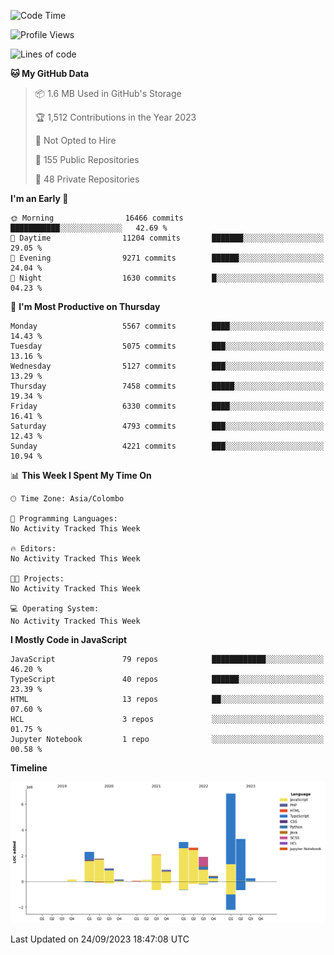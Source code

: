 
<!--START_SECTION:waka-->
![Code Time](http://img.shields.io/badge/Code%20Time-1%2C187%20hrs%206%20mins-blue)

![Profile Views](http://img.shields.io/badge/Profile%20Views-0-blue)

![Lines of code](https://img.shields.io/badge/From%20Hello%20World%20I%27ve%20Written-26.8%20million%20lines%20of%20code-blue)

**🐱 My GitHub Data** 

> 📦 1.6 MB Used in GitHub's Storage 
 > 
> 🏆 1,512 Contributions in the Year 2023
 > 
> 🚫 Not Opted to Hire
 > 
> 📜 155 Public Repositories 
 > 
> 🔑 48 Private Repositories 
 > 
**I'm an Early 🐤** 

```text
🌞 Morning                16466 commits       ███████████░░░░░░░░░░░░░░   42.69 % 
🌆 Daytime                11204 commits       ███████░░░░░░░░░░░░░░░░░░   29.05 % 
🌃 Evening                9271 commits        ██████░░░░░░░░░░░░░░░░░░░   24.04 % 
🌙 Night                  1630 commits        █░░░░░░░░░░░░░░░░░░░░░░░░   04.23 % 
```
📅 **I'm Most Productive on Thursday** 

```text
Monday                   5567 commits        ████░░░░░░░░░░░░░░░░░░░░░   14.43 % 
Tuesday                  5075 commits        ███░░░░░░░░░░░░░░░░░░░░░░   13.16 % 
Wednesday                5127 commits        ███░░░░░░░░░░░░░░░░░░░░░░   13.29 % 
Thursday                 7458 commits        █████░░░░░░░░░░░░░░░░░░░░   19.34 % 
Friday                   6330 commits        ████░░░░░░░░░░░░░░░░░░░░░   16.41 % 
Saturday                 4793 commits        ███░░░░░░░░░░░░░░░░░░░░░░   12.43 % 
Sunday                   4221 commits        ███░░░░░░░░░░░░░░░░░░░░░░   10.94 % 
```


📊 **This Week I Spent My Time On** 

```text
🕑︎ Time Zone: Asia/Colombo

💬 Programming Languages: 
No Activity Tracked This Week

🔥 Editors: 
No Activity Tracked This Week

🐱‍💻 Projects: 
No Activity Tracked This Week

💻 Operating System: 
No Activity Tracked This Week
```

**I Mostly Code in JavaScript** 

```text
JavaScript               79 repos            ████████████░░░░░░░░░░░░░   46.20 % 
TypeScript               40 repos            ██████░░░░░░░░░░░░░░░░░░░   23.39 % 
HTML                     13 repos            ██░░░░░░░░░░░░░░░░░░░░░░░   07.60 % 
HCL                      3 repos             ░░░░░░░░░░░░░░░░░░░░░░░░░   01.75 % 
Jupyter Notebook         1 repo              ░░░░░░░░░░░░░░░░░░░░░░░░░   00.58 % 
```



**Timeline**

![Lines of Code chart](https://raw.githubusercontent.com/ccweerasinghe1994/ccweerasinghe1994/master/assets/bar_graph.png)


 Last Updated on 24/09/2023 18:47:08 UTC
<!--END_SECTION:waka-->
